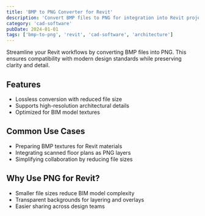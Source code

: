 ```yaml
---
title: 'BMP to PNG Converter for Revit'
description: 'Convert BMP files to PNG for integration into Revit projects. Simplify workflows and reduce file sizes for architectural and engineering design.'
category: 'cad-software'
pubDate: 2024-01-01
tags: ['bmp-to-png', 'revit', 'cad-software', 'architecture']
---
```


Streamline your Revit workflows by converting BMP files into PNG. This ensures compatibility with modern design standards while preserving clarity and detail.

## Features

- Lossless conversion with reduced file size
- Supports high-resolution architectural details
- Optimized for BIM model textures

## Common Use Cases

- Preparing BMP textures for Revit materials
- Integrating scanned floor plans as PNG layers
- Simplifying collaboration by reducing file sizes

## Why Use PNG for Revit?

- Smaller file sizes reduce BIM model complexity
- Transparent backgrounds for layering and overlays
- Easier sharing across design teams
